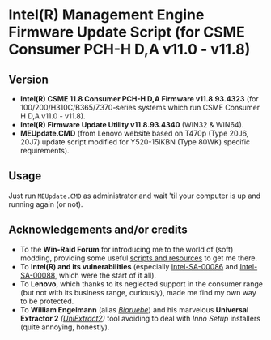 # Intel(R) Management Engine Firmware Update Script (for CSME Consumer PCH-H D,A v11.0 - v11.8)

## Version
- **Intel(R) CSME 11.8 Consumer PCH-H D,A Firmware v11.8.93.4323** (for 100/200/H310C/B365/Z370-series systems which run CSME Consumer H D,A v11.0 - v11.8).
- **Intel(R) Firmware Update Utility v11.8.93.4340** (WIN32 & WIN64).
- **MEUpdate.CMD** (from Lenovo website based on T470p (Type 20J6, 20J7) update script modified for Y520-15IKBN (Type 80WK) specific requirements).

## Usage
Just run `MEUpdate.CMD` as administrator and wait 'til your computer is up and running again (or not).

## Acknowledgements and/or credits
- To the **Win-Raid Forum** for introducing me to the world of (soft) modding, providing some useful [scripts and resources](https://www.win-raid.com/t596f39-Intel-Converged-Security-Management-Engine-Drivers-Firmware-and-Tools.html) to get me there.
- To **Intel(R) and its vulnerabilities** (especially [Intel-SA-00086](https://www.intel.com/content/www/us/en/security-center/advisory/intel-sa-00086.html) and [Intel-SA-00088](https://www.intel.com/content/www/us/en/security-center/advisory/intel-sa-00088.html), which were the start of it all).
- To **Lenovo**, which thanks to its neglected support in the consumer range (but not with its business range, curiously), made me find my own way to be protected.
- To **William Engelmann** (alias [_Bioruebe_](https://github.com/Bioruebe)) and his marvelous **Universal Extractor 2** _([UniExtract2](https://github.com/Bioruebe/UniExtract2))_ tool avoiding to deal with _Inno Setup_ installers (quite annoying, honestly).

